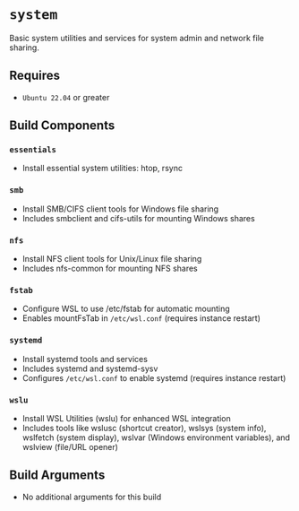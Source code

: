 # `system`
Basic system utilities and services for system admin and network file sharing.

## Requires
* `Ubuntu 22.04` or greater

## Build Components
### `essentials`
* Install essential system utilities: htop, rsync

### `smb`
* Install SMB/CIFS client tools for Windows file sharing
* Includes smbclient and cifs-utils for mounting Windows shares

### `nfs`
* Install NFS client tools for Unix/Linux file sharing
* Includes nfs-common for mounting NFS shares

### `fstab`
* Configure WSL to use /etc/fstab for automatic mounting
* Enables mountFsTab in `/etc/wsl.conf` (requires instance restart)

### `systemd`
* Install systemd tools and services
* Includes systemd and systemd-sysv
* Configures `/etc/wsl.conf` to enable systemd (requires instance restart)

### `wslu`
* Install WSL Utilities (wslu) for enhanced WSL integration
* Includes tools like wslusc (shortcut creator), wslsys (system info), wslfetch (system display), wslvar (Windows environment variables), and wslview (file/URL opener)

## Build Arguments
* No additional arguments for this build

